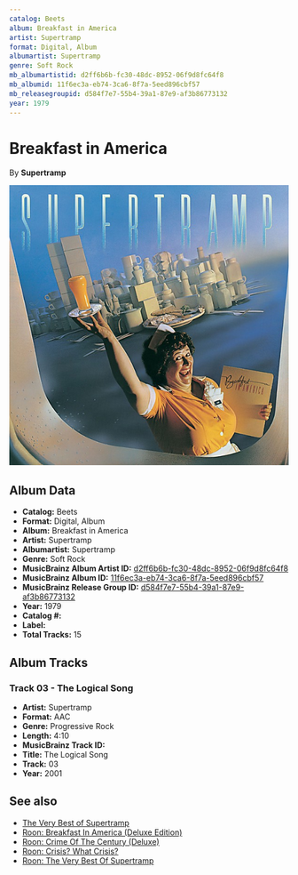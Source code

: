 ```yaml
---
catalog: Beets
album: Breakfast in America
artist: Supertramp
format: Digital, Album
albumartist: Supertramp
genre: Soft Rock
mb_albumartistid: d2ff6b6b-fc30-48dc-8952-06f9d8fc64f8
mb_albumid: 11f6ec3a-eb74-3ca6-8f7a-5eed896cbf57
mb_releasegroupid: d584f7e7-55b4-39a1-87e9-af3b86773132
year: 1979
---
```


# Breakfast in America

By **Supertramp**

![](../../assets/beetscovers/Supertramp-Breakfast_in_America.jpg)

## Album Data

- **Catalog:** Beets
- **Format:** Digital, Album
- **Album:** Breakfast in America
- **Artist:** Supertramp
- **Albumartist:** Supertramp
- **Genre:** Soft Rock
- **MusicBrainz Album Artist ID:** [d2ff6b6b-fc30-48dc-8952-06f9d8fc64f8](https://musicbrainz.org/artist/d2ff6b6b-fc30-48dc-8952-06f9d8fc64f8)
- **MusicBrainz Album ID:** [11f6ec3a-eb74-3ca6-8f7a-5eed896cbf57](https://musicbrainz.org/release/11f6ec3a-eb74-3ca6-8f7a-5eed896cbf57)
- **MusicBrainz Release Group ID:** [d584f7e7-55b4-39a1-87e9-af3b86773132](https://musicbrainz.org/release-group/d584f7e7-55b4-39a1-87e9-af3b86773132)
- **Year:** 1979
- **Catalog #:** 
- **Label:** 
- **Total Tracks:** 15

## Album Tracks

### Track 03 - The Logical Song

- **Artist:** Supertramp
- **Format:** AAC
- **Genre:** Progressive Rock
- **Length:** 4:10
- **MusicBrainz Track ID:** [](https://musicbrainz.org/recording/)
- **Title:** The Logical Song
- **Track:** 03
- **Year:** 2001


## See also

- [The Very Best of Supertramp](The_Very_Best_of_Supertramp.md)
- [Roon: Breakfast In America (Deluxe Edition)](../../Roon/Supertramp/Breakfast_In_America_Deluxe_Edition.md)
- [Roon: Crime Of The Century (Deluxe)](../../Roon/Supertramp/Crime_Of_The_Century_Deluxe.md)
- [Roon: Crisis? What Crisis?](../../Roon/Supertramp/Crisis_What_Crisis.md)
- [Roon: The Very Best Of Supertramp](../../Roon/Supertramp/The_Very_Best_Of_Supertramp.md)
